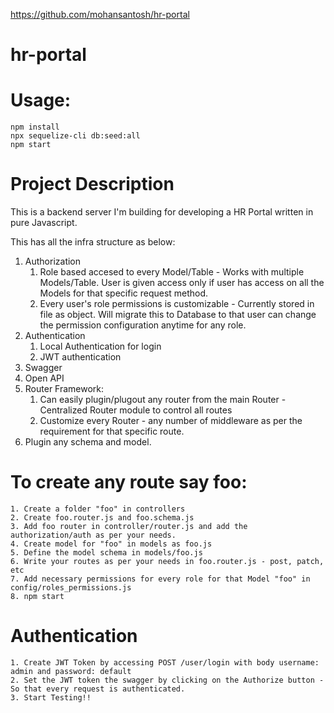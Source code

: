 https://github.com/mohansantosh/hr-portal

# hr-portal

# Usage:
    npm install
    npx sequelize-cli db:seed:all
    npm start

# Project Description
This is a backend server I'm building for developing a HR Portal written in pure Javascript.

This has all the infra structure as below:
1. Authorization
    1. Role based accesed to every Model/Table - Works with multiple Models/Table. User is given access only if user has access on all the Models for that specific request method.
    2. Every user's role permissions is customizable - Currently stored in file as object. Will migrate this to Database to that user can change the permission configuration anytime for any role.
2. Authentication
    1. Local Authentication for login
    2. JWT authentication
3. Swagger
4. Open API
5. Router Framework:
    1. Can easily plugin/plugout any router from the main Router - Centralized Router module to control all routes
    2. Customize every Router -  any number of middleware as per the requirement for that specific route.
6. Plugin any schema and model.

# To create any route say foo:
    1. Create a folder "foo" in controllers
    2. Create foo.router.js and foo.schema.js
    3. Add foo router in controller/router.js and add the authorization/auth as per your needs.
    4. Create model for "foo" in models as foo.js
    5. Define the model schema in models/foo.js
    6. Write your routes as per your needs in foo.router.js - post, patch, etc
    7. Add necessary permissions for every role for that Model "foo" in config/roles_permissions.js
    8. npm start

# Authentication
    1. Create JWT Token by accessing POST /user/login with body username: admin and password: default
    2. Set the JWT token the swagger by clicking on the Authorize button - So that every request is authenticated.
    3. Start Testing!!
